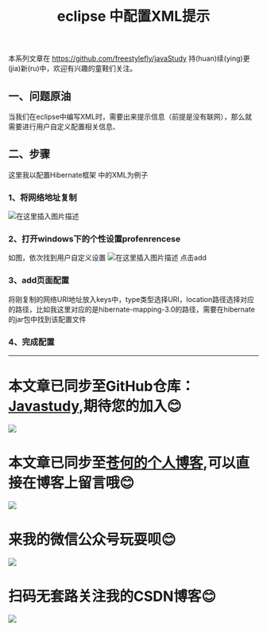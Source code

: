 ﻿---
layout: post
title: eclipse 中配置XML提示
categories: eclipse
description: eeclipse 中配置XML提示
keywords: JavaEE,eclipse,XML
---

本系列文章在 <https://github.com/freestylefly/javaStudy> 持(huan)续(ying)更(jia)新(ru)中，欢迎有兴趣的童鞋们关注。

## 一、问题原油
当我们在eclipse中编写XML时，需要出来提示信息（前提是没有联网），那么就需要进行用户自定义配置相关信息、
## 二、步骤
这里我以配置Hibernate框架 中的XML为例子
### 1、将网络地址复制
![在这里插入图片描述](https://img-blog.csdnimg.cn/20190127142330842.png)
### 2、打开windows下的个性设置profenrencese
如图，依次找到用户自定义设置
![在这里插入图片描述](https://img-blog.csdnimg.cn/20190127142602526.png?x-oss-process=image/watermark,type_ZmFuZ3poZW5naGVpdGk,shadow_10,text_aHR0cHM6Ly9ibG9nLmNzZG4ubmV0L3FxXzQzMjcwMDc0,size_16,color_FFFFFF,t_70)
点击add
### 3、add页面配置
将刚复制的网络URI地址放入keys中，type类型选择URI，location路径选择对应的路径，比如我这里对应的是hibernate-mapping-3.0的路径，需要在hibernate的jar包中找到该配置文件
### 4、完成配置
------
# 本文章已同步至GitHub仓库：<a href="Javasthttps://github.com/freestylefly/javaStudyudy">Javastudy</a>,期待您的加入:blush:
<img src="http://pp8g2fyug.bkt.clouddn.com/github.jpg" width=""/>

# 本文章已同步至<a href="https://freestylefly.github.io/">苍何的个人博客</a>,可以直接在博客上留言哦:blush:
<img src="http://pp8g2fyug.bkt.clouddn.com/myblog..png" width=""/>

# 来我的微信公众号玩耍呗:blush:
<img src="http://pp8g2fyug.bkt.clouddn.com/weixingongzhonghao.jpg" width=""/>

# 扫码无套路关注我的CSDN博客:blush:
<img src="http://pp8g2fyug.bkt.clouddn.com/CSDN.png" width=""/>


